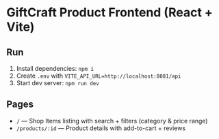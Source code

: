 
# GiftCraft Product Frontend (React + Vite)

## Run
1. Install dependencies: `npm i`
2. Create `.env` with `VITE_API_URL=http://localhost:8081/api`
3. Start dev server: `npm run dev`

## Pages
- `/` — Shop Items listing with search + filters (category & price range)
- `/products/:id` — Product details with add-to-cart + reviews
